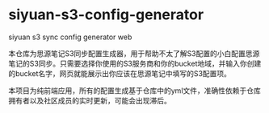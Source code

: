 # siyuan-s3-config-generator

siyuan s3 sync config generator web

本仓库为思源笔记S3同步配置生成器，用于帮助不太了解S3配置的小白配置思源笔记的S3同步。只需要选择你使用的S3服务商和你的bucket地域，并输入你创建的bucket名字，网页就能展示出你应该在思源笔记中填写的S3配置项。

本项目为纯前端应用，所有的配置生成基于仓库中的yml文件，准确性依赖于仓库拥有者以及社区成员的实时更新，可能会出现滞后。


